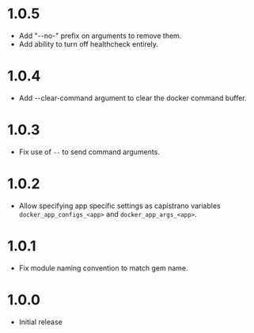 # 1.0.5

* Add "--no-" prefix on arguments to remove them.
* Add ability to turn off healthcheck entirely.

# 1.0.4

* Add --clear-command argument to clear the docker command buffer.

# 1.0.3

* Fix use of `--` to send command arguments.

# 1.0.2

* Allow specifying app specific settings as capistrano variables `docker_app_configs_<app>` and `docker_app_args_<app>`.

# 1.0.1

* Fix module naming convention to match gem name.

# 1.0.0

* Initial release
